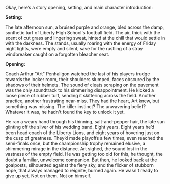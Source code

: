 Okay, here’s a story opening, setting, and main character introduction:

**Setting:**

The late afternoon sun, a bruised purple and orange, bled across the damp, synthetic turf of Liberty High School's football field. The air, thick with the scent of cut grass and lingering sweat, hinted at the chill that would settle in with the darkness. The stands, usually roaring with the energy of Friday night lights, were empty and silent, save for the rustling of a stray windbreaker caught on a forgotten bleacher seat.

**Opening:**

Coach Arthur "Art" Penhaligon watched the last of his players trudge towards the locker room, their shoulders slumped, faces obscured by the shadows of their helmets. The sound of cleats scraping on the pavement was the only soundtrack to his simmering disappointment. He kicked a loose piece of rubber turf, sending it skittering across the field. Another practice, another frustrating near-miss. They had the heart, Art knew, but something was missing. The killer instinct? The unwavering belief? Whatever it was, he hadn't found the key to unlock it yet.

He ran a weary hand through his thinning, salt-and-pepper hair, the late sun glinting off the silver of his wedding band. Eight years. Eight years he’d been head coach of the Liberty Lions, and eight years of hovering just on the cusp of greatness. They’d made playoffs a few times, even reached the semi-finals once, but the championship trophy remained elusive, a shimmering mirage in the distance. Art sighed, the sound lost in the vastness of the empty field. He was getting too old for this, he thought, the doubt a familiar, unwelcome companion. But then, he looked back at the goalposts, silhouetted against the fiery sky, and the flicker of stubborn hope, that always managed to reignite, burned again. He wasn't ready to give up yet. Not on them. Not on himself.
